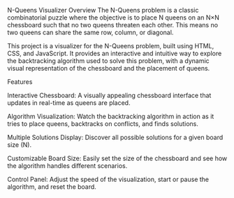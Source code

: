 N-Queens Visualizer
Overview
The N-Queens problem is a classic combinatorial puzzle where the objective is to place N queens on an N×N chessboard such that no two queens threaten each other. This means no two queens can share the same row, column, or diagonal.

This project is a visualizer for the N-Queens problem, built using HTML, CSS, and JavaScript. It provides an interactive and intuitive way to explore the backtracking algorithm used to solve this problem, with a dynamic visual representation of the chessboard and the placement of queens.

Features

Interactive Chessboard: A visually appealing chessboard interface that updates in real-time as queens are placed.

Algorithm Visualization: Watch the backtracking algorithm in action as it tries to place queens, backtracks on conflicts, and finds solutions.

Multiple Solutions Display: Discover all possible solutions for a given board size (N).

Customizable Board Size: Easily set the size of the chessboard and see how the algorithm handles different scenarios.

Control Panel: Adjust the speed of the visualization, start or pause the algorithm, and reset the board.


